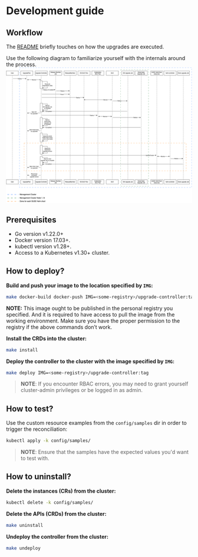 # Development guide

## Workflow

The [README](../README.md#workflow) briefly touches on how the upgrades are executed.

Use the following diagram to familiarize yourself with the internals around the process.
![workflow](workflow-diagram.png)

## Prerequisites
- Go version v1.22.0+
- Docker version 17.03+.
- kubectl version v1.28+.
- Access to a Kubernetes v1.30+ cluster.

## How to deploy?

**Build and push your image to the location specified by `IMG`:**

```sh
make docker-build docker-push IMG=<some-registry>/upgrade-controller:tag
```

**NOTE:** This image ought to be published in the personal registry you specified.
And it is required to have access to pull the image from the working environment.
Make sure you have the proper permission to the registry if the above commands don’t work.

**Install the CRDs into the cluster:**

```sh
make install
```

**Deploy the controller to the cluster with the image specified by `IMG`:**

```sh
make deploy IMG=<some-registry>/upgrade-controller:tag
```

> **NOTE**: If you encounter RBAC errors, you may need to grant yourself cluster-admin
privileges or be logged in as admin.

## How to test?

Use the custom resource examples from the `config/samples` dir in order to trigger the reconciliation:

```sh
kubectl apply -k config/samples/
```

>**NOTE**: Ensure that the samples have the expected values you'd want to test with.

## How to uninstall?

**Delete the instances (CRs) from the cluster:**

```sh
kubectl delete -k config/samples/
```

**Delete the APIs (CRDs) from the cluster:**

```sh
make uninstall
```

**Undeploy the controller from the cluster:**

```sh
make undeploy
```